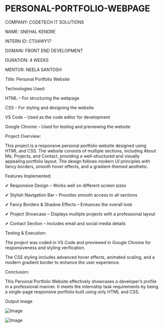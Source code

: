 # PERSONAL-PORTFOLIO-WEBPAGE

COMPANY:  CODETECH IT SOLUTIONS

NAME: SNEHAL KENDRE

INTERN ID: CT04WY17

DOMAIN: FRONT END DEVELOPMENT

DURATION: 4 WEEKS

MENTOR: NEELA SANTOSH

Title: Personal Portfolio Website

Technologies Used:

 HTML – For structuring the webpage

 CSS – For styling and designing the website

 VS Code – Used as the code editor for development

 Google Chrome – Used for testing and previewing the website

Project Overview:

This project is a responsive personal portfolio website designed using HTML and CSS. The website consists of multiple sections, including About Me, Projects, and Contact, providing a well-structured and visually appealing portfolio layout. The design follows modern UI principles with fancy borders, smooth hover effects, and a gradient-themed aesthetic.

Features Implemented:

✔ Responsive Design – Works well on different screen sizes

✔ Stylish Navigation Bar – Provides smooth access to all sections

✔ Fancy Borders & Shadow Effects – Enhances the overall look

✔ Project Showcase – Displays multiple projects with a professional layout

✔ Contact Section – Includes email and social media details

Testing & Execution:

The project was coded in VS Code and previewed in Google Chrome for responsiveness and styling verification.

The CSS styling includes advanced hover effects, animated scaling, and a modern gradient border to enhance the user experience.

Conclusion:

This Personal Portfolio Website effectively showcases a developer’s profile in a professional manner. It meets the internship task requirements by being a single-page responsive portfolio built using only HTML and CSS.

Output image

![Image](https://github.com/user-attachments/assets/e84f47ff-8dfc-4651-ad67-fe6386a37a84)

![Image](https://github.com/user-attachments/assets/58f729be-c73f-4298-8d97-d4be875edd95)
